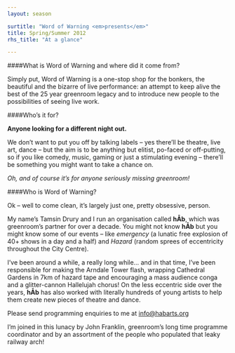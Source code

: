 ```yaml
---
layout: season

surtitle: "Word of Warning <em>presents</em>"
title: Spring/Summer 2012
rhs_title: "At a glance"

---
```


####What is Word of Warning and where did it come from?

Simply put, Word of Warning is a one-stop shop for the bonkers, the beautiful and the bizarre of live performance: an attempt to keep alive the best of the 25 year greenroom legacy and to introduce new people to the possibilities of seeing live work.


####Who’s it for?

**Anyone looking for a different night out.**     

We don’t want to put you off by talking labels – yes there’ll be theatre, live art, dance – but the aim is to be anything but elitist, po-faced or off-putting, so if you like comedy, music, gaming or just a stimulating evening – there’ll be something you might want to take a chance on.    

*Oh, and of course it’s for anyone seriously missing greenroom!*

####Who is Word of Warning?

Ok – well to come clean, it’s largely just one, pretty obsessive, person.  

My name’s Tamsin Drury and I run an organisation called **hÅb**, which was greenroom’s partner for over a decade.  You might not know **hÅb** but you might know some of our events – like *emergency* (a lunatic free explosion of 40+ shows in a day and a half) and *Hazard* (random sprees of eccentricity throughout the City Centre).        

I’ve been around a while, a really long while… and in that time, I’ve been responsible for making the Arndale Tower flash, wrapping Cathedral Gardens in 7km of hazard tape and encouraging a mass audience conga and a glitter-cannon Hallelujah chorus! On the less eccentric side over the years, **hÅb** has also worked with literally hundreds of young artists to help them create new pieces of theatre and dance.      

Please send programming enquiries to me at info@habarts.org     

I’m joined in this lunacy by John Franklin, greenroom’s long time programme coordinator and by an assortment of the people who populated that leaky railway arch!     